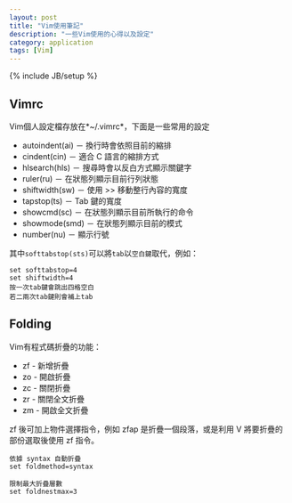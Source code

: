 ```yaml
---
layout: post
title: "Vim使用筆記"
description: "一些Vim使用的心得以及設定"
category: application
tags: [Vim]
---
```

{% include JB/setup %}

## Vimrc
Vim個人設定檔存放在*~/.vimrc*，下面是一些常用的設定

* autoindent(ai) － 換行時會依照目前的縮排
* cindent(cin) － 適合 C 語言的縮排方式
* hlsearch(hls) － 搜尋時會以反白方式顯示關鍵字
* ruler(ru) － 在狀態列顯示目前行列狀態
* shiftwidth(sw) － 使用 &gt;&gt; 移動整行內容的寬度
* tapstop(ts) － Tab 鍵的寬度
* showcmd(sc) － 在狀態列顯示目前所執行的命令
* showmode(smd) － 在狀態列顯示目前的模式
* number(nu) － 顯示行號

其中`softtabstop(sts)`可以將`tab`以`空白鍵`取代，例如：

    set softtabstop=4
    set shiftwidth=4
    按一次tab鍵會跳出四格空白
    若二兩次tab鍵則會補上tab


## Folding
Vim有程式碼折疊的功能：

* zf - 新增折疊
* zo - 開啟折疊
* zc - 關閉折疊
* zr - 關閉全文折疊
* zm - 開啟全文折疊

zf 後可加上物件選擇指令，例如 zfap 是折疊一個段落，或是利用 V 將要折疊的部份選取後使用 zf 指令。

    依據 syntax 自動折疊
    set foldmethod=syntax

    限制最大折疊層數
    set foldnestmax=3
